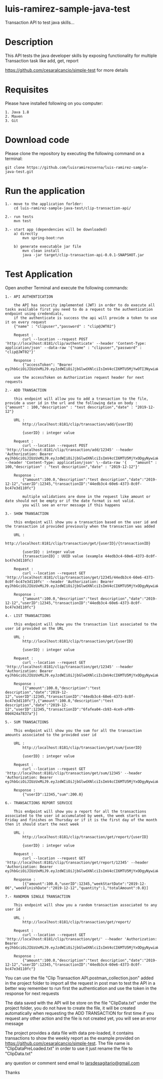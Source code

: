 # luis-ramirez-sample-java-test
Transaction API to test java skills...

# Description
This API tests the java developer skills by exposing functionality for multiple Transaction task like add, get, report 

https://github.com/cesaralcancio/simple-test for more details  


# Requisites 
Please have installed following on you computer:

    1. Java 1.8
    2. Maven
    3. Git
        
# Download code
Please clone the repository by executing the following command on a terminal:

    git clone https://github.com/luisramirezserna/luis-ramirez-sample-java-test.git
    
# Run the application
	1.- move to the application forlder:
    	cd luis-ramirez-sample-java-test/clip-transaction-api/
    
    2.- run tests
    	mvn test
    
    3.- start app (dependencies will be downloaded)
    	a) directly 
    		mvn spring-boot:run
    	
    	b) generate executable jar file
    		mvn clean install
    		java -jar target/clip-transaction-api-0.0.1-SNAPSHOT.jar
    	 
# Test Application
Open another Terminal and execute the following commands:

	1.- API AUTHENTICATION
			
		the API has security implemented (JWT) in order to do execute all tasks available first you need to do a request to the authentication endpoint using credendials,
		if the authenticate is success the api will provide a token to use it on every request			
		{"name" : "clipuser","password" : "clip@JWT02"}
		
		Request : 
			curl --location --request POST 'http://localhost:8181/clip/authenticate' --header 'Content-Type: application/json' --data-raw '{"name" : "clipuser","password" : "clip@JWT02"}'
		
		Response : 	
			{"accessToken": "Bearer eyJhbGciOiJIUzUxMiJ9.eyJzdWIiOiJjbGlwdXNlciIsImV4cCI6MTU5MjYwOTI3NywiaWF0IjoxNTkyNTkxMjc3fQ.dPT1NUeUUwRf563jhlLR2Tzl2BCMlXa6aMuXag_ZIdjEQtvfS5ln2K3aWdDiNagKm6BriBNMOiCp7ki_Bb1L0Q"}
		
		use the accessToken on Authorization request header for next requests

    2.- ADD TRANSACTION 
    
    	this endpoint will allow you to add a transaction to the file, provide a user id in the url and the following data on body : {"amount" : 100,"description" : "test description","date" : "2019-12-12"}
    	
    	URL :
    		http://localhost:8181/clip/transaction/add/{userID}
    		
    		{userID} : integer value			
    				
		Request : 
			curl --location --request POST 'http://localhost:8181/clip/transaction/add/12345' --header 'Authorization: Bearer eyJhbGciOiJIUzUxMiJ9.eyJzdWIiOiJjbGlwdXNlciIsImV4cCI6MTU5MjYxODgyNywiaWF0IjoxNTkyNjAwODI3fQ.sSte3vG560eJY4rb0nP4xEwr18C_XSIw1oiSBizrbiuzlRG6Jk9M0krA_D4_y0SnptLBCGn3m6hbYqqrSgc7QA' --header 'Content-Type: application/json' \--data-raw '{    "amount" : 100,"description" : "test description","date" : "2019-12-12"}'
		
		Response : 	
			{"amount":100.0,"description":"test description","date":"2019-12-12","userID":12345,"transactionID":"44edb3c4-60e6-4373-8c0f-bc47e3d110fc"}
    		
    		multiple validations are done in the request like amount or date should not be empty or if the date format is not valid.
    		you will see an error message if this happens
    		
	3.- SHOW TRANSACTION

		this endpoint will show you a transaction based on the user id and the transaction id provided previously when the transaction was added 
		
		URL : 
			http://localhost:8181/clip/transaction/get/{userID}/{transactionID}
			
			{userID} : integer value
			{transactionID} : UUID value (example 44edb3c4-60e6-4373-8c0f-bc47e3d110fc)
		
		Request :
			curl --location --request GET 'http://localhost:8181/clip/transaction/get/12345/44edb3c4-60e6-4373-8c0f-bc47e3d110fc' --header 'Authorization: Bearer eyJhbGciOiJIUzUxMiJ9.eyJzdWIiOiJjbGlwdXNlciIsImV4cCI6MTU5MjYxODgyNywiaWF0IjoxNTkyNjAwODI3fQ.sSte3vG560eJY4rb0nP4xEwr18C_XSIw1oiSBizrbiuzlRG6Jk9M0krA_D4_y0SnptLBCGn3m6hbYqqrSgc7QA'
			
		Response : 
			{"amount":100.0,"description":"test description","date":"2019-12-12","userID":12345,"transactionID":"44edb3c4-60e6-4373-8c0f-bc47e3d110fc"}
			
	4.-	LIST TRANSACTIONS
	
		this endpoint will show you the transaction list associated to the user id provided on the URL
		
		URL :
			http://localhost:8181/clip/transaction/get/{userID}
			
			{userID} : integer value
		
		Request : 
			curl --location --request GET 'http://localhost:8181/clip/transaction/get/12345' --header 'Authorization: Bearer eyJhbGciOiJIUzUxMiJ9.eyJzdWIiOiJjbGlwdXNlciIsImV4cCI6MTU5MjYxODgyNywiaWF0IjoxNTkyNjAwODI3fQ.sSte3vG560eJY4rb0nP4xEwr18C_XSIw1oiSBizrbiuzlRG6Jk9M0krA_D4_y0SnptLBCGn3m6hbYqqrSgc7QA'
			
		Response :
			[{"amount":100.0,"description":"test description","date":"2019-12-12","userID":12345,"transactionID":"44edb3c4-60e6-4373-8c0f-bc47e3d110fc"},{"amount":100.0,"description":"test description","date":"2019-12-12","userID":12345,"transactionID":"6fafea04-cb93-4ce9-af09-00d424a7837a"}]
			
	5.-	SUM TRANSACTIONS
	
		This endpoint will show you the sum for all the transaction amounts associated to the provided user id
		
		URL : 
			http://localhost:8181/clip/transaction/get/sum/{userID}
			
			{userID} : integer value
			
		Request : 
			curl --location --request GET 'http://localhost:8181/clip/transaction/get/sum/12345' --header 'Authorization: Bearer eyJhbGciOiJIUzUxMiJ9.eyJzdWIiOiJjbGlwdXNlciIsImV4cCI6MTU5MjYxODgyNywiaWF0IjoxNTkyNjAwODI3fQ.sSte3vG560eJY4rb0nP4xEwr18C_XSIw1oiSBizrbiuzlRG6Jk9M0krA_D4_y0SnptLBCGn3m6hbYqqrSgc7QA'
		
		Response : 
			{"userID":12345,"sum":200.0}
			
	6.- TRANSACTIONS REPORT SERVICE
	
		This endpoint will show you a report for all the transactions associated to the user id accumulated by week, the week starts on Friday and finishes on Thursday or if it is the first day of the month then it should start the next week
		
		URL :
			http://localhost:8181/clip/transaction/get/report/{userID}
			
			{userID} : integer value
			
		Request : 
			curl --location --request GET 'http://localhost:8181/clip/transaction/get/report/12345' --header 'Authorization: Bearer eyJhbGciOiJIUzUxMiJ9.eyJzdWIiOiJjbGlwdXNlciIsImV4cCI6MTU5MjYxODgyNywiaWF0IjoxNTkyNjAwODI3fQ.sSte3vG560eJY4rb0nP4xEwr18C_XSIw1oiSBizrbiuzlRG6Jk9M0krA_D4_y0SnptLBCGn3m6hbYqqrSgc7QA'
			
		Response : 
			[{"amount":100.0,"userID":12345,"weekStartDate":"2019-12-06","weekFinishDate":"2019-12-12","quantity":1,"totalAmount":0.0}]	
		
	7.-	RANDMON SINGLE TRANSACTION
		
		This endpoint will show you a random transaction associated to any user id
		
		URL :
			http://localhost:8181/clip/transaction/get/report/
		
		Request :
			curl --location --request GET 'http://localhost:8181/clip/transaction/get/' --header 'Authorization: Bearer eyJhbGciOiJIUzUxMiJ9.eyJzdWIiOiJjbGlwdXNlciIsImV4cCI6MTU5MjYxODgyNywiaWF0IjoxNTkyNjAwODI3fQ.sSte3vG560eJY4rb0nP4xEwr18C_XSIw1oiSBizrbiuzlRG6Jk9M0krA_D4_y0SnptLBCGn3m6hbYqqrSgc7QA'
			
		Response : 
			{"amount":100.0,"description":"test description","date":"2019-12-12","userID":12345,"transactionID":"44edb3c4-60e6-4373-8c0f-bc47e3d110fc"}	
			

You can use the file "Clip Transaction API.postman_collection.json" added in the project folder to import all the request in post man to test the API in a better way
remember to run first the authentication and use the token in the response for next requests 

The data saved with the API will be store on the file "ClipData.txt" under the project folder, you do not have to create the file, it will be created automatically when requesting the ADD TRANSACTION for first time
if you request any other action and the file is not created yet, you will see an error message

The project provides a data file with data pre-loaded, it contains transactions to show the weekly report as the example provided on https://github.com/cesaralcancio/simple-test.
The file name is "ClipDataPreLoaded.txt" in order to use it just rename the file to "ClipData.txt"										


any question or comment send email to larsdesagitario@gmail.com

Thanks

